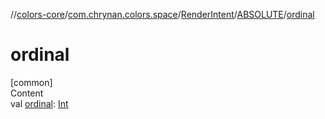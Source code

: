 //[colors-core](../../../../index.md)/[com.chrynan.colors.space](../../index.md)/[RenderIntent](../index.md)/[ABSOLUTE](index.md)/[ordinal](ordinal.md)



# ordinal  
[common]  
Content  
val [ordinal](ordinal.md): [Int](https://kotlinlang.org/api/latest/jvm/stdlib/kotlin/-int/index.html)  



